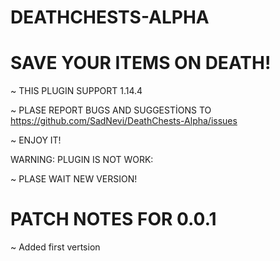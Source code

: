 #    DEATHCHESTS-ALPHA
# SAVE YOUR ITEMS ON DEATH!
~ THIS PLUGIN SUPPORT 1.14.4

~ PLASE REPORT BUGS AND SUGGESTİONS TO https://github.com/SadNevi/DeathChests-Alpha/issues

~ ENJOY IT!

WARNING: PLUGIN IS NOT WORK:

~ PLASE WAIT NEW VERSION!
# PATCH NOTES FOR 0.0.1
~ Added first vertsion
